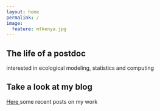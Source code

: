 ```yaml
---
layout: home
permalink: /
image:
  feature: mtkenya.jpg
---
```


<div class="tiles">

<div class="tile">
  <h2 class="post-title">The life of a postdoc</h2>
  <p class="post-excerpt">interested in ecological modeling, statistics and computing</p>
</div><!-- /.tile -->

<div class="tile">
  <h2 class="post-title">Take a look at my blog</h2>
  <p class="post-excerpt"><a href="{{site.baseurl}}posts/"> Here </a> some recent posts on my work</p>
</div><!-- /.tile -->

